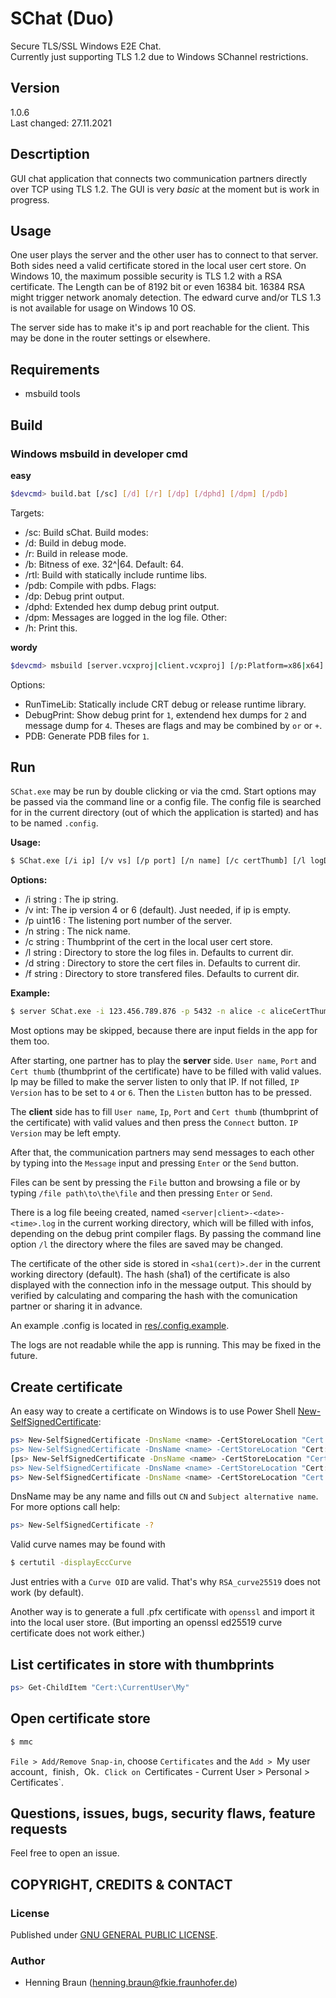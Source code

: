 # SChat (Duo)

Secure TLS/SSL Windows E2E Chat.  
Currently just supporting TLS 1.2 due to Windows SChannel restrictions.

## Version ##
1.0.6  
Last changed: 27.11.2021

## Descrtiption
GUI chat application that connects two communication partners directly over TCP using TLS 1.2.
The GUI is very *basic* at the moment but is work in progress.

## Usage
One user plays the server and the other user has to connect to that server.  
Both sides need a valid certificate stored in the local user cert store.
On Windows 10, the maximum possible security is TLS 1.2 with a RSA certificate. 
The Length can be of 8192 bit or even 16384 bit. 
16384 RSA might trigger network anomaly detection. 
The edward curve and/or TLS 1.3 is not available for usage on Windows 10 OS.

The server side has to make it's ip and port reachable for the client.
This may be done in the router settings or elsewhere.

## Requirements
- msbuild tools

## Build

### Windows msbuild in developer cmd
**easy**
```bash
$devcmd> build.bat [/sc] [/d] [/r] [/dp] [/dphd] [/dpm] [/pdb]
```
Targets:
- /sc: Build sChat.
Build modes:
- /d: Build in debug mode.
- /r: Build in release mode.
- /b: Bitness of exe. 32^|64. Default: 64.
- /rtl: Build with statically include runtime libs.
- /pdb: Compile with pdbs.
Flags:
- /dp: Debug print output.
- /dphd: Extended hex dump debug print output.
- /dpm: Messages are logged in the log file.
Other:
- /h: Print this.


**wordy**
```bash
$devcmd> msbuild [server.vcxproj|client.vcxproj] [/p:Platform=x86|x64] [/p:Configuration=Debug|Release] [/p:RunTimeLib=Debug|Release] [/p:DebugPrint=(1|2|4)] [/p:PDB=0|1]
```
Options:
 - RunTimeLib: Statically include CRT debug or release runtime library.
 - DebugPrint: Show debug print for `1`, extendend hex dumps for `2` and message dump for `4`. Theses are flags and may be combined by `or` or `+`.
 - PDB: Generate PDB files for `1`.

## Run
`SChat.exe` may be run by double clicking or via the cmd.
Start options may be passed via the command line or a config file.
The config file is searched for in the current directory (out of which the application is started) and has to be named `.config`.

**Usage:**
```bash
$ SChat.exe [/i ip] [/v vs] [/p port] [/n name] [/c certThumb] [/l logDir] [/d certDir] [/f fileDir]
```
**Options:**
 - /i string : The ip string.
 - /v int: The ip version 4 or 6 (default). Just needed, if ip is empty.
 - /p uint16 : The listening port number of the server.
 - /n string : The nick name.
 - /c string : Thumbprint of the cert in the local user cert store.
 - /l string : Directory to store the log files in. Defaults to current dir.
 - /d string : Directory to store the cert files in. Defaults to current dir.
 - /f string : Directory to store transfered files. Defaults to current dir.
 
**Example:**
```bash
$ server SChat.exe -i 123.456.789.876 -p 5432 -n alice -c aliceCertThumbPrint
```

Most options may be skipped, because there are input fields in the app for them too.

After starting, one partner has to play the **server** side.
`User name`, `Port` and `Cert thumb` (thumbprint of the certificate) have to be filled with valid values.
Ip may be filled to make the server listen to only that IP.
If not filled, `IP Version` has to be set to `4` or `6`.
Then the `Listen` button has to be pressed.

The **client** side has to fill `User name`, `Ip`, `Port` and `Cert thumb` (thumbprint of the certificate) with valid values and then press the `Connect` button.
`IP Version` may be left empty.

After that, the communication partners may send messages to each other by typing into the `Message` input and pressing `Enter` or the `Send` button.

Files can be sent by pressing the `File` button and browsing a file or by typing `/file path\to\the\file` and then pressing `Enter` or `Send`.

There is a log file beeing created, named `<server|client>-<date>-<time>.log` in the current working directory, which will be filled with infos, depending on the debug print compiler flags.
By passing the command line option `/l` the directory where the files are saved may be changed.

The certificate of the other side is stored in `<sha1(cert)>.der` in the current working directory (default).
The hash (sha1) of the certificate is also displayed with the connection info in the message output.
This should by verified by calculating and comparing the hash with the comunication partner or sharing it in advance.

An example .config is located in [res/.config.example](res/.config.example).

The logs are not readable while the app is running. 
This may be fixed in the future.



## Create certificate
An easy way to create a certificate on Windows is to use Power Shell [New-SelfSignedCertificate][1]:

```bash
ps> New-SelfSignedCertificate -DnsName <name> -CertStoreLocation "Cert:\CurrentUser\My\" -KeyAlgorithm RSA -KeyLength 8192 -HashAlgorithm SHA256
ps> New-SelfSignedCertificate -DnsName <name> -CertStoreLocation "Cert:\CurrentUser\My\" -KeyAlgorithm RSA -KeyLength (2048|4096|8192|16384) -HashAlgorithm (SHA256|SHA384|SHA512)
[ps> New-SelfSignedCertificate -DnsName <name> -CertStoreLocation "Cert:\CurrentUser\My\" -KeyAlgorithm RSA_curve25519 -CurveExport CurveName] // doesn't work
ps> New-SelfSignedCertificate -DnsName <name> -CertStoreLocation "Cert:\CurrentUser\My\" -KeyAlgorithm RSA_brainpoolP(256|384|512)r1 -CurveExport CurveName
ps> New-SelfSignedCertificate -DnsName <name> -CertStoreLocation "Cert:\CurrentUser\My\" -KeyAlgorithm ECDSA_nistP(256|384|521) -CurveExport CurveName
```
DnsName may be any name and fills out `CN` and `Subject alternative name`.  
For more options call help:
```bash
ps> New-SelfSignedCertificate -?
```

Valid curve names may be found with 
```bash
$ certutil -displayEccCurve 
```
Just entries with a `Curve OID` are valid. 
That's why `RSA_curve25519` does not work (by default).

Another way is to generate a full .pfx certificate with `openssl` and import it into the local user store.
(But importing an openssl ed25519 curve certificate does not work either.)

[1]: https://docs.microsoft.com/en-us/powershell/module/pki/new-selfsignedcertificate?view=windowsserver2019-ps

## List certificates in store with thumbprints
```bash
ps> Get-ChildItem "Cert:\CurrentUser\My"
```

## Open certificate store
```bash
$ mmc
```
`File > Add/Remove Snap-in`, choose `Certificates` and the `Add > `My user account`, `finish`, `Ok`.
Click on `Certificates - Current User > Personal > Certificates`.


## Questions, issues, bugs, security flaws, feature requests
Feel free to open an issue.


## COPYRIGHT, CREDITS & CONTACT
### License
Published under [GNU GENERAL PUBLIC LICENSE](LICENSE).   

### Author
- Henning Braun ([henning.braun@fkie.fraunhofer.de](henning.braun@fkie.fraunhofer.de)) 
